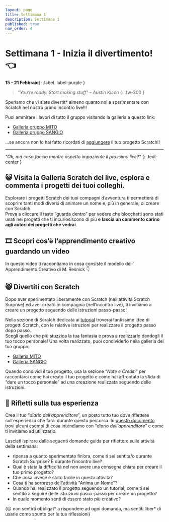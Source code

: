 ```yaml
---
layout: page
title: Settimana 1
description: Settimana 1
published: true
nav_order: 4
---
```


# Settimana 1 - Inizia il divertimento! 👈

**15 - 21 Febbraio**{: .label .label-purple }


> _"You’re ready. Start making stuff" – Austin Kleon_
{: .fw-300 }

Speriamo che vi siate divertit* almeno quanto noi a sperimentare con Scratch nel nostro primo incontro live!!! 

Puoi ammirare i lavori di tutto il gruppo visitando la galleria a questo link:
- [Galleria gruppo MITO](https://scratch.mit.edu/studios/28727671/)
- [Galleria gruppo SANGIO](https://scratch.mit.edu/studios/28727733/)

...se ancora non lo hai fatto ricordati di [aggiungere](https://drive.google.com/file/d/1kO9k1EX1fn8MxGqyK0O1Qe7nC4kLEXeQ/view?usp=sharing) il tuo progetto Scratch!!

---

_"Ok, ma cosa faccio mentre aspetto impaziente il prossimo live?"_
{: .text-center }

## 😺 Visita la Galleria Scratch del live, esplora e commenta i progetti dei tuoi colleghi.

Esplorare i progetti Scratch dei tuoi compagni d’avventura ti permetterà di scoprire tanti modi diversi di animare un nome e, più in generale, di creare con Scratch.<br> 
Prova a cliccare il tasto “guarda dentro” per vedere che blocchetti sono stati usati nei progetti che ti incuriosiscono di più e **lascia un commento carino agli autori dei progetti che vedrai**.


## 🎞 Scopri cos’è l’apprendimento creativo guardando un video

In questo video ti raccontiamo in cosa consiste il modello dell’ Apprendimento Creativo di M. Resnick 👇 

<object width="540" height="390" data="https://drive.google.com/file/d/1RCQbtVFgA9Dv0oo4QUvwlahpVL-ZfY_Y/preview" class="d-block" style="margin: 0 auto"></object>


## 😸 Divertiti con Scratch

Dopo aver sperimentato liberamente con Scratch (nell'attività Scratch Surprise) ed aver creato in compagnia (nell’incontro live), ti invitiamo a creare un progetto seguendo delle istruzioni passo-passo!

Nella sezione di Scratch dedicata ai [tutorial](https://scratch.mit.edu/projects/editor/?tutorial=all)  troverai tantissime idee di progetti Scratch, con le relative istruzioni per realizzare il progetto passo dopo passo.<br>
Scegli quello che più stuzzica la tua fantasia e prova a realizzarlo dandogli il tuo tocco personale! Una volta realizzato, puoi condividerlo nella galleria del tuo gruppo: 
- [Galleria MITO](https://scratch.mit.edu/studios/28739766/)
- [Galleria SANGIO](https://scratch.mit.edu/studios/28739523/)

Quando condividi il tuo progetto, usa la sezione “_Note e Crediti_” per raccontarci come hai creato il tuo progetto e come hai affrontato la sfida di “dare un tocco personale” ad una creazione realizzata seguendo delle istruzioni.



## 📝 Rifletti sulla tua esperienza

Crea il tuo “_diario dell’apprenditore_”, un posto tutto tuo dove riflettere sull’esperienza che farai durante questo percorso. In [questo documento](https://drive.google.com/file/d/1yhmOYhEYqggVVKbSgFURMVFMrmoqCawc/view?usp=sharing) trovi alcuni esempi di cosa intendiamo con “_diario dell’apprenditore_” e come ti invitiamo ad utilizzarlo.

Lasciati ispirare dalle seguenti domande guida per riflettere sulle attività della settimana:

- ripensa a quanto sperimentato fin’ora, come ti sei sentita/o durante Scratch Surprise? E durante l’incontro live?
- Qual è stata la difficoltà nel non avere una consegna chiara per creare il tuo primo progetto?
- Che cosa invece è stato facile in questa attività?
- Cosa ti ha sorpreso dell'attività "Anima un Nome"?
- Quando hai realizzato il progetto seguendo un tutorial, come ti sei sentito a seguire delle istruzioni passo-passo per creare un progetto?
- In quale momento senti di essere stato più creativo?

(😉 non sentirti obbligat* a rispondere ad ogni domanda, ma sentiti liber* di usarle come spunto per le tue riflessioni)


